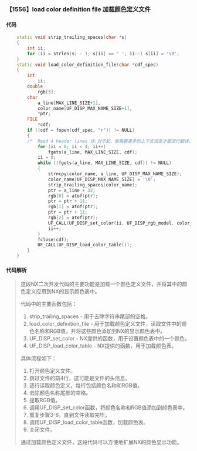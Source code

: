 ### 【1556】load color definition file 加载颜色定义文件

#### 代码

```cpp
    static void strip_trailing_spaces(char *s)  
    {  
        int ii;  
        for (ii = strlen(s) - 1; s[ii] == ' '; ii--) s[ii] = '\0';  
    }  
    static void load_color_definition_file(char *cdf_spec)  
    {  
        int  
            ii;  
        double  
            rgb[3];  
        char  
            a_line[MAX_LINE_SIZE+1],  
            color_name[UF_DISP_MAX_NAME_SIZE+1],  
            *ptr;  
        FILE  
            *cdf;  
        if ((cdf = fopen(cdf_spec, "r")) != NULL)  
        {  
        /*  Read 4 header lines 译:对不起，我需要更多的上下文信息才能进行翻译。请提供完整的句子或段落，以便我能更准确地为您提供翻译。 */  
            for (ii = 0; ii < 4; ii++)  
                fgets(a_line, MAX_LINE_SIZE, cdf);  
            ii = 0;  
            while ((fgets(a_line, MAX_LINE_SIZE, cdf)) != NULL)  
            {  
                strncpy(color_name, a_line, UF_DISP_MAX_NAME_SIZE);  
                color_name[UF_DISP_MAX_NAME_SIZE] = '\0';  
                strip_trailing_spaces(color_name);  
                ptr = a_line + 32;  
                rgb[0] = atof(ptr);  
                ptr = ptr + 11;  
                rgb[1] = atof(ptr);  
                ptr = ptr + 11;  
                rgb[2] = atof(ptr);  
                UF_CALL(UF_DISP_set_color(ii, UF_DISP_rgb_model, color_name, rgb));  
                ii++;  
            }  
            fclose(cdf);  
            UF_CALL(UF_DISP_load_color_table());  
        }  
    }

```

#### 代码解析

> 这段NX二次开发代码的主要功能是加载一个颜色定义文件，并将其中的颜色定义应用到NX的显示颜色表中。
>
> 代码中的主要函数包括：
>
> 1. strip_trailing_spaces - 用于去除字符串尾部的空格。
> 2. load_color_definition_file - 用于加载颜色定义文件，读取文件中的颜色名称和RGB值，并将这些颜色添加到NX的显示颜色表中。
> 3. UF_DISP_set_color - NX提供的函数，用于设置颜色表中的一个颜色。
> 4. UF_DISP_load_color_table - NX提供的函数，用于加载颜色表。
>
> 具体流程如下：
>
> 1. 打开颜色定义文件。
> 2. 跳过文件的前4行，这可能是文件的头信息。
> 3. 逐行读取颜色定义，每行包括颜色名称和RGB值。
> 4. 去除颜色名称尾部的空格。
> 5. 提取RGB值。
> 6. 调用UF_DISP_set_color函数，将颜色名称和RGB值添加到颜色表中。
> 7. 重复步骤3-6，直到文件读取完毕。
> 8. 调用UF_DISP_load_color_table函数，加载颜色表。
> 9. 关闭文件。
>
> 通过加载颜色定义文件，这段代码可以方便地扩展NX的颜色显示功能。
>
